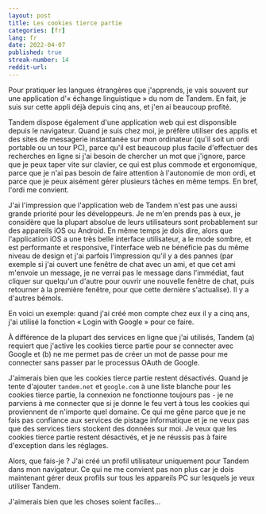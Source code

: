 ```yaml
---
layout: post
title: Les cookies tierce partie 
categories: [fr]
lang: fr
date: 2022-04-07
published: true
streak-number: 14
reddit-url:
---
```

Pour pratiquer les langues étrangères que j'apprends, je vais souvent sur une application d'« échange linguistique » du nom de Tandem. En fait, je suis sur cette appli déjà depuis cinq ans, et j'en ai beaucoup profité.

Tandem dispose également d'une application web qui est disponsible depuis le navigateur. Quand je suis chez moi, je préfère utiliser des applis et des sites de messagerie instantanée sur mon ordinateur (qu'il soit un ordi portable ou un tour PC), parce qu'il est beaucoup plus facile d'effectuer des recherches en ligne si j'ai besoin de chercher un mot que j'ignore, parce que je peux taper vite sur clavier, ce qui est plus commode et ergonomique, parce que je n'ai pas besoin de faire attention à l'autonomie de mon ordi, et parce que je peux aisément gérer plusieurs tâches en même temps. En bref, l'ordi me convient.

J'ai l'impression que l'application web de Tandem n'est pas une aussi grande priorité pour les développeurs. Je ne m'en prends pas à eux, je considère que la plupart absolue de leurs utilisateurs sont probablement sur des appareils iOS ou Android. En même temps je dois dire, alors que l'application iOS a une très belle interface utilisateur, a le mode sombre, et est performante et responsive, l'interface web ne bénéficie pas du même niveau de design et j'ai parfois l'impression qu'il y a des pannes (par exemple si j'ai ouvert une fenêtre de chat avec un ami, et que cet ami m'envoie un message, je ne verrai pas le message dans l'immédiat, faut cliquer sur quelqu'un d'autre pour ouvrir une nouvelle fenêtre de chat, puis retourner à la première fenêtre, pour que cette dernière s'actualise). Il y a d'autres bémols.

En voici un exemple: quand j'ai créé mon compte chez eux il y a cinq ans, j'ai utilisé la fonction « Login with Google » pour ce faire.

À différence de la plupart des services en ligne que j'ai utilisés, Tandem (a) requiert que j'active les cookies tierce partie pour se connecter avec Google et (b) ne me permet pas de créer un mot de passe pour me connecter sans passer par le processus OAuth de Google.

J'aimerais bien que les cookies tierce partie restent désactivés. Quand je tente d'ajouter `tandem.net` et `google.com` à une liste blanche pour les cookies tierce partie, la connexion ne fonctionne toujours pas - je ne parviens à me connecter que si je donne le feu vert à tous les cookies qui proviennent de n'importe quel domaine. Ce qui me gêne parce que je ne fais pas confiance aux services de pistage informatique et je ne veux pas que des services tiers stockent des données sur moi. Je veux que les cookies tierce partie restent désactivés, et je ne réussis pas à faire d'exception dans les réglages.

Alors, que fais-je ? J'ai créé un profil utilisateur uniquement pour Tandem dans mon navigateur. Ce qui ne me convient pas non plus car je dois maintenant gérer deux profils sur tous les appareils PC sur lesquels je veux utiliser Tandem.

J'aimerais bien que les choses soient faciles...
